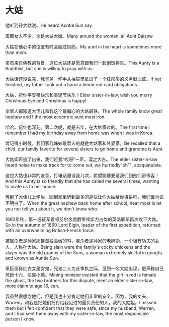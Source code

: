# 大姑

<p><span class="chinese">他听到孙大姑说。</span><span class="english">He heard Auntie Sun say.</span></p>

<p><span class="chinese">周围女人不少，全是大姑大嫂。</span><span class="english">Many around the woman, all Aunt Daisow.</span></p>

<p><span class="chinese">大姑在他心中的位置有时会超过妈妈。</span><span class="english">My aunt in his heart is sometimes more than mom.</span></p>

<p><span class="chinese">虽然来自佛教的背景，这位大姑还是愿意跟我们一起谢饭祷告。</span><span class="english">This Aunty is a Buddhist, but she is willing to pray with us.</span></p>

<p><span class="chinese">大姑话还没说完，我爸爸一伸手从抽屉里拿出了一个红彤彤的义务献血证。</span><span class="english">If not finished, my father took out a hand a blood red card obligations.</span></p>

<p><span class="chinese">大姑，祝你平安夜快乐和圣诞节快乐！</span><span class="english">Elder sister-in-law, wish you merry Christmas Eve and Christmas is happy!</span></p>

<p><span class="chinese">全家人都知道大侄儿和我这个最偏心的大姑最铁。</span><span class="english">The whole family know great nephew and I the most eccentric aunt most iron.</span></p>

<p><span class="chinese">哈哈。记忆也深刻。第二次呢，就是去年，在大姑家过的。</span><span class="english">The first time i remember i had my birthday away from home was when i was in Korea.</span></p>

<p><span class="chinese">曾记得小时候，我们家几姊妹最爱去的就是大姑家和外婆家。</span><span class="english">Be recalled that a child, our family favorite for several sisters to go home and grandma is Aunt.</span></p>

<p><span class="chinese">大姑闻声追了出来，我们赶紧“哎呀”一声，溜之大吉。</span><span class="english">The elder sister-in-law heard noise to make track for to come out, we hurriedly"oh"1, absquatulate.</span></p>

<p><span class="chinese">这位大姑也非常的友善，打电话邀请我几次，希望能够要请我们到他们家作客！</span><span class="english">And this Aunty is so friendly that she has called me several times, wanting to invite us to her house.</span></p>

<p><span class="chinese">等到了大侄儿上学后，回到家里听到最多的是快让你大姑给你讲讲吧，我们谁也说不明白了。</span><span class="english">When the great nephew back home after school, hear most is let you not tell you about it, we don't know who.</span></p>

<p><span class="chinese">1860年秋，第一远征军首领艾尔金勋爵带领实力占优的英法联军再次攻下大姑。</span><span class="english">So in the autumn of 1860 Lord Elgin, leader of the first expedition, returned with an overwhelming British-French force.</span></p>

<p><span class="chinese">被屠杀者是孙家那群孤独高傲的鸡，屠杀者是孙家的老奶奶，一个极有功夫的女人，人称孙大姑。</span><span class="english">Being slain were the family's cocky chickens and the slayer was the old granny of the Suns, a woman extremely skillful in gongfu and known as Auntie Sun.</span></p>

<p><span class="chinese">采臣坚称红衣女是女鬼，兄弟二人为此争执之际，见到一名大姑出现，更声称自己芳龄十六，名聂小倩。</span><span class="english">Mining minister insisted that the girl in red is female the ghost, the two brothers for this dispute, meet an elder sister-in-law, more claim to age 16, can.</span></p>

<p><span class="chinese">我虽然很想念他们，但是我也十分肯定她们非常的安全。因为，我的丈夫，Warren，和我是把她们托付给我见过的最负责任的人，我的大姑姐。</span><span class="english">I missed them but I felt confident that they were safe, since my husband, Warren, and I had sent them away with my sister-in-law, the most responsible person I knew.</span></p>

